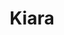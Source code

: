 ---
title: Kiara
date: 
draft: false

# descripcion
description : Aros de plata 925 y ópalo

materials: Plata 925

color: Plateado y ópalo

dimensions: 1cm largo

code: 01-04-0633

type: "Aros"

categories: []

price: $3.620,00

# Images
# first image will be shown in the product page
images:
  # - image: "images/path_to_image"
  # La ubicacion de las imagenes es imagenes/Aros/Aros.Piedras/01-04-0633-kiara
  - image: "./images/aros/piedras/01-04-0633_a.JPG"
  - image: "./images/aros/piedras/01-04-0633_b.JPG"
---